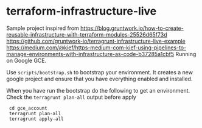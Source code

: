 # terraform-infrastructure-live

Sample project inspired from https://blog.gruntwork.io/how-to-create-reusable-infrastructure-with-terraform-modules-25526d65f73d https://github.com/gruntwork-io/terragrunt-infrastructure-live-example https://medium.com/@kief/https-medium-com-kief-using-pipelines-to-manage-environments-with-infrastructure-as-code-b37285a1cbf5
Running on Google GCE. 

Use `scripts/bootstrap.sh` to bootstrap your environment. It creates a new google project and ensure that you have everything enabled and installed.

When you have run the bootstrap do the following to get an environment. Check the `terragrunt plan-all` output before apply

```
 cd gce_account
 terragrunt plan-all
 terragrunt apply-all
```
